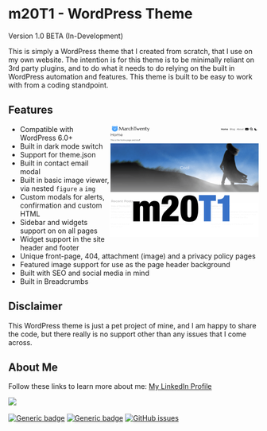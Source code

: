 # m20T1 - WordPress Theme
Version 1.0 BETA (In-Development)

This is simply a WordPress theme that I created from scratch, that I use on my own website.
The intention is for this theme is to be minimally reliant on 3rd party plugins, and to do what it needs to do relying on the built in WordPress automation and features. This theme is built to be easy to work with from a coding standpoint.

## Features
<img src="https://github.com/midkiffaries/m20T1/blob/c30b7d20c3ab426311dea8624b8ea740a002bb31/screenshot.png" alt="Screenshot" width="300" align="right">

- Compatible with WordPress 6.0+
- Built in dark mode switch
- Support for theme.json
- Built in contact email modal
- Built in basic image viewer, via nested <code>figure</code> <code>a</code> <code>img</code>
- Custom modals for alerts, confirmation and custom HTML
- Sidebar and widgets support on on all pages
- Widget support in the site header and footer
- Unique front-page, 404, attachment (image) and a privacy policy pages
- Featured image support for use as the page header background
- Built with SEO and social media in mind
- Built in Breadcrumbs

## Disclaimer
This WordPress theme is just a pet project of mine, and I am happy to share the code, but there really is no support other than any issues that I come across.

## About Me
Follow these links to learn more about me:
<a href="https://www.linkedin.com/in/tedbalmer/">My LinkedIn Profile</a>

<a href="https://github.com/3dfxdev/EDGE/graphs/contributors">
  <img src="https://contrib.rocks/image?repo=midkiffaries/m20T1" />
</a>

[![Generic badge](https://img.shields.io/badge/Language-php-blue.svg)](https://shields.io/)
[![Generic badge](https://img.shields.io/badge/Language-javascript-red.svg)](https://shields.io/)
[![GitHub issues](https://img.shields.io/github/issues/midkiffaries/m20T1)](https://github.com/midkiffaries/m20T1/issues)